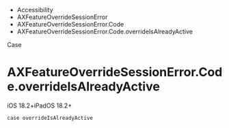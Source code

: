 

- Accessibility
- AXFeatureOverrideSessionError
- AXFeatureOverrideSessionError.Code
-  AXFeatureOverrideSessionError.Code.overrideIsAlreadyActive 

Case

# AXFeatureOverrideSessionError.Code.overrideIsAlreadyActive

iOS 18.2+iPadOS 18.2+

``` source
case overrideIsAlreadyActive
```

